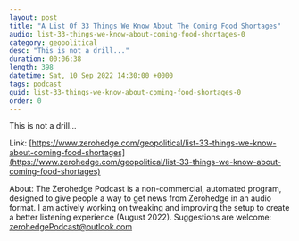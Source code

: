 ```yaml
---
layout: post
title: "A List Of 33 Things We Know About The Coming Food Shortages"
audio: list-33-things-we-know-about-coming-food-shortages-0
category: geopolitical
desc: "This is not a drill..."
duration: 00:06:38
length: 398
datetime: Sat, 10 Sep 2022 14:30:00 +0000
tags: podcast
guid: list-33-things-we-know-about-coming-food-shortages-0
order: 0
---
```

This is not a drill...

Link: [https://www.zerohedge.com/geopolitical/list-33-things-we-know-about-coming-food-shortages](https://www.zerohedge.com/geopolitical/list-33-things-we-know-about-coming-food-shortages)

About: The Zerohedge Podcast is a non-commercial, automated program, designed to give people a way to get news from Zerohedge in an audio format.  I am actively working on tweaking and improving the setup to create a better listening experience (August 2022).  Suggestions are welcome: [zerohedgePodcast@outlook.com](mailto:zerohedgePodcast@outlook.com)